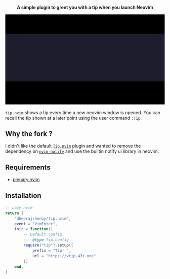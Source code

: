 <div align="center">
  <p><strong>A simple plugin to greet you with a tip when you launch Neovim</strong></p>
</div>

![Demo](./static/demo.gif)

`tip.nvim` shows a tip every time a new neovim window is opened. You can recall the tip shown at a later point using the user command `:Tip`.

## Why the fork ?

I didn't like the default [`Tip.nvim`](https://github.com/TobinPalmer/Tip.nvim) plugin and wanted to remove the dependency on [`nvim-notify`](https://github.com/rcarriga/nvim-notify) and use the builtin notify ui library in neovim. 

## Requirements

- [plenary.nvim](https://github.com/nvim-lua/plenary.nvim)

## Installation

```lua
-- Lazy.nvim
return {
    "dheerajshenoy/tip.nvim",
    event = "VimEnter",
    init = function()
        -- Default config
        --- @type Tip.config
        require("tip").setup({
            prefix = "Tip! ",
            url = "https://vtip.43z.one"
        })
    end,
}
```
